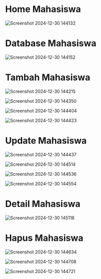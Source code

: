 <h1>Home Mahasiswa</h1>

![Screenshot 2024-12-30 144132](https://github.com/user-attachments/assets/8236b983-6584-46af-847c-78c34e7d0a98)

<h1>Database Mahasiswa</h1>

![Screenshot 2024-12-30 144152](https://github.com/user-attachments/assets/40a1566b-0561-4760-a99d-67fa17eccecf)

<h1>Tambah Mahasiswa</h1>

![Screenshot 2024-12-30 144215](https://github.com/user-attachments/assets/ed0ba7ce-8ed4-4e43-a911-f87dde9115b7)

![Screenshot 2024-12-30 144350](https://github.com/user-attachments/assets/4c464dd7-79fd-4e8a-8434-bfa9cd0ceab7)

![Screenshot 2024-12-30 144404](https://github.com/user-attachments/assets/dc6d0254-2a73-4bc5-a37e-426527e273bb)

![Screenshot 2024-12-30 144423](https://github.com/user-attachments/assets/280bdc6b-e151-4d4a-8c28-a40a618ff382)

<h1>Update Mahasiswa</h1>

![Screenshot 2024-12-30 144437](https://github.com/user-attachments/assets/37e96831-c2fe-405c-bf77-c728c870bcde)

![Screenshot 2024-12-30 144514](https://github.com/user-attachments/assets/21e3e9e3-b1e6-41c0-8b03-edf0a81b9ce7)

![Screenshot 2024-12-30 144536](https://github.com/user-attachments/assets/06b96310-6378-4959-a433-9287e82f3552)

![Screenshot 2024-12-30 144554](https://github.com/user-attachments/assets/a82c0996-40bd-455a-a1ce-7397325ef8e6)

<h1>Detail Mahasiswa</h1>

![Screenshot 2024-12-30 145118](https://github.com/user-attachments/assets/c4fd93a2-4d08-4a87-89e5-f72503309441)

<h1>Hapus Mahasiswa</h1>

![Screenshot 2024-12-30 144634](https://github.com/user-attachments/assets/07fd99a9-9554-4cbf-a2cb-1b8179084ea0)

![Screenshot 2024-12-30 144708](https://github.com/user-attachments/assets/92fd4249-25b0-4f15-a257-a4b4c43ed689)

![Screenshot 2024-12-30 144721](https://github.com/user-attachments/assets/512a52ce-0336-4e87-81db-4a6cedb60488)

